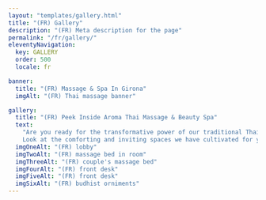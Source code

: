 ```yaml
---
layout: "templates/gallery.html"
title: "(FR) Gallery"
description: "(FR) Meta description for the page"
permalink: "/fr/gallery/"
eleventyNavigation:
  key: GALLERY
  order: 500
  locale: fr

banner:
  title: "(FR) Massage & Spa In Girona"
  imgAlt: "(FR) Thai massage banner"

gallery:
  title: "(FR) Peek Inside Aroma Thai Massage & Beauty Spa"
  text:
    "Are you ready for the transformative power of our traditional Thai massage and immersive beauty spa treatments?
    Look at the comforting and inviting spaces we have cultivated for your next visit."
  imgOneAlt: "(FR) lobby"
  imgTwoAlt: "(FR) massage bed in room"
  imgThreeAlt: "(FR) couple's massage bed"
  imgFourAlt: "(FR) front desk"
  imgFiveAlt: "(FR) front desk"
  imgSixAlt: "(FR) budhist orniments"
---
```

